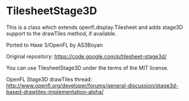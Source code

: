 TilesheetStage3D
================

This is a class which extends openfl.display.Tilesheet and adds stage3D support to the drawTiles method, if available.

Ported to Haxe 3/OpenFL by AS3Boyan

Original repository: https://code.google.com/p/tilesheet-stage3d/

You can use TilesheetStage3D under the terms of the MIT license.

OpenFL Stage3D drawTiles thread:
http://www.openfl.org/developer/forums/general-discussion/stage3d-based-drawtiles-implementation-alpha/
